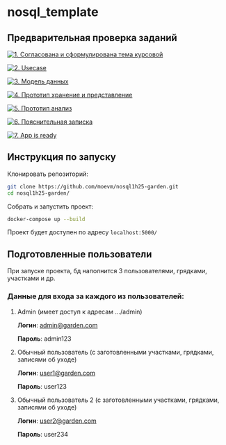 # nosql_template


## Предварительная проверка заданий

<a href=" ./../../../actions/workflows/1_helloworld.yml" >![1. Согласована и сформулирована тема курсовой]( ./../../actions/workflows/1_helloworld.yml/badge.svg)</a>

<a href=" ./../../../actions/workflows/2_usecase.yml" >![2. Usecase]( ./../../actions/workflows/2_usecase.yml/badge.svg)</a>

<a href=" ./../../../actions/workflows/3_data_model.yml" >![3. Модель данных]( ./../../actions/workflows/3_data_model.yml/badge.svg)</a>

<a href=" ./../../../actions/workflows/4_prototype_store_and_view.yml" >![4. Прототип хранение и представление]( ./../../actions/workflows/4_prototype_store_and_view.yml/badge.svg)</a>

<a href=" ./../../../actions/workflows/5_prototype_analysis.yml" >![5. Прототип анализ]( ./../../actions/workflows/5_prototype_analysis.yml/badge.svg)</a> 

<a href=" ./../../../actions/workflows/6_report.yml" >![6. Пояснительная записка]( ./../../actions/workflows/6_report.yml/badge.svg)</a>

<a href=" ./../../../actions/workflows/7_app_is_ready.yml" >![7. App is ready]( ./../../actions/workflows/7_app_is_ready.yml/badge.svg)</a>

## Инструкция по запуску
Клонировать репозиторий:
```bash
git clone https://github.com/moevm/nosql1h25-garden.git
cd nosql1h25-garden/
```
Собрать и запустить проект:
```bash
docker-compose up --build
```
Проект будет доступен по адресу `localhost:5000/`

## Подготовленные пользователи
При запуске проекта, бд наполнится 3 пользователями, грядками, участками и др.

### Данные для входа за каждого из пользователей:
1. Admin (имеет доступ к адресам .../admin)

    **Логин**: admin@garden.com
  
    **Пароль**: admin123

2. Обычный пользователь (с заготовленными участками, грядками, записями об уходе)

    **Логин**: user1@garden.com
  
    **Пароль**: user123

3. Обычный пользователь 2 (с заготовленными участками, грядками, записями об уходе)

    **Логин**: user2@garden.com
  
    **Пароль**: user234

